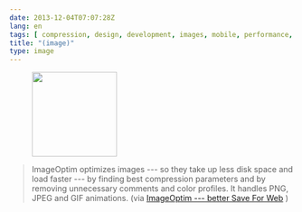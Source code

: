 ```yaml
---
date: 2013-12-04T07:07:28Z
lang: en
tags: [ compression, design, development, images, mobile, performance, tools, web ]
title: "(image)"
type: image
---
```


<figure>
<a
href="https://hugo.ferreira.cc/imageoptim-optimizes-images-so-they-take-up-less/attachment/304/"
rel="attachment"><img
src="/wp-content/uploads/2013/12/tumblr_mxa6elCN0a1qz82meo1_1280-150x150.png"
width="150" height="150" /></a></figure>

> ImageOptim optimizes images --- so they take up less disk space and
> load faster --- by finding best compression parameters and by removing
> unnecessary comments and color profiles. It handles PNG, JPEG and GIF
> animations. (via [ImageOptim --- better Save For
> Web](http://imageoptim.com/) )

